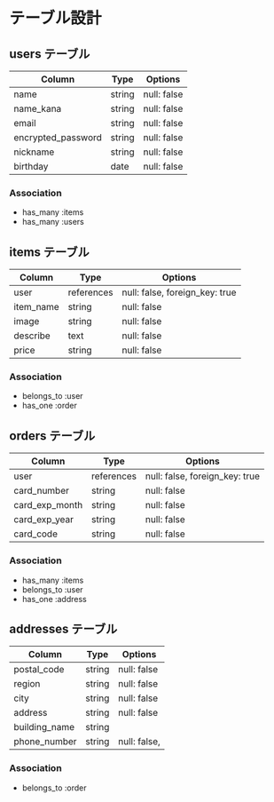# テーブル設計

## users テーブル

| Column             | Type   | Options     |
| ------------------ | ------ | ----------- |
| name               | string | null: false |
| name_kana          | string | null: false |
| email              | string | null: false |
| encrypted_password | string | null: false |
| nickname           | string | null: false |
| birthday           | date   | null: false |

### Association

- has_many :items
- has_many :users

## items テーブル

| Column             | Type       | Options                        |
| ------------------ | ---------- | ------------------------------ |
| user               | references | null: false, foreign_key: true |
| item_name          | string     | null: false                    |
| image              | string     | null: false                    |
| describe           | text       | null: false                    |
| price              | string     | null: false                    |

### Association

- belongs_to :user
- has_one    :order

## orders テーブル

| Column             | Type       | Options                        |
| ------------------ | ---------- | ------------------------------ |
| user               | references | null: false, foreign_key: true |
| card_number        | string     | null: false                    |
| card_exp_month     | string     | null: false                    |
| card_exp_year      | string     | null: false                    |
| card_code          | string     | null: false                    |

### Association

- has_many   :items
- belongs_to :user
- has_one    :address

## addresses テーブル

| Column        | Type       | Options                        |
| ------------- | ---------- | ------------------------------ |
| postal_code   | string     | null: false                    |
| region        | string     | null: false                    |
| city          | string     | null: false                    |
| address       | string     | null: false                    |
| building_name | string     |                                |
| phone_number  | string     | null: false,                   |

### Association

- belongs_to :order